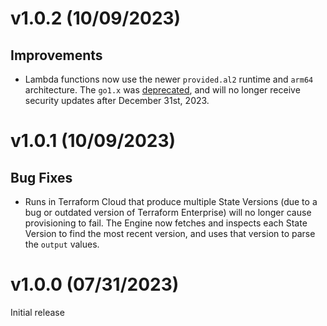 # v1.0.2 (10/09/2023)

## Improvements
* Lambda functions now use the newer `provided.al2` runtime and `arm64` architecture. The `go1.x` was [deprecated](https://aws.amazon.com/blogs/compute/migrating-aws-lambda-functions-from-the-go1-x-runtime-to-the-custom-runtime-on-amazon-linux-2/), and will no longer receive security updates after December 31st, 2023. 

# v1.0.1 (10/09/2023)

## Bug Fixes
* Runs in Terraform Cloud that produce multiple State Versions (due to a bug or outdated version of Terraform Enterprise) will no longer cause provisioning to fail. The Engine now fetches and inspects each State Version to find the most recent version, and uses that version to parse the `output` values.

# v1.0.0 (07/31/2023)

Initial release